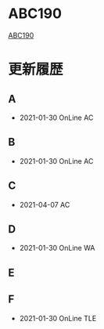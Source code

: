 # ABC190
[ABC190](https://atcoder.jp/contests/abc190)

# 更新履歴

## A
 - 2021-01-30 OnLine AC  

## B
 - 2021-01-30 OnLine AC
 
## C
 - 2021-04-07 AC

## D
 - 2021-01-30 OnLine WA

## E

 
## F
 - 2021-01-30 OnLine TLE
